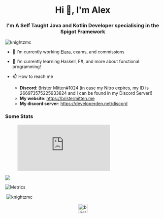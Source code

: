 <h1 align="center">Hi 👋, I'm Alex</h1>
<h3 align="center">I'm A Self Taught Java and Kotlin Developer specialising in the Spigot Framework</h3>

<p align="left"> <img src="https://komarev.com/ghpvc/?username=knightzmc" alt="knightzmc" /> </p>

- 🔭 I’m currently working [Elara](https://github.com/ElaraLang/elara-rewrite), exams, and commissions

- 🌱 I’m currently learning Haskell, F#, and more about functional programming!

- 📫 How to reach me
  * **Discord**: Brister Mitten#1024 (in case my Nitro expires, my ID is 266973575225933824 and I can be found in my Discord Server!)
  * **My website**: https://bristermitten.me
  * **My discord server**: https://developerden.net/discord

<h3> Some Stats </h3>
<figure><embed src="https://wakatime.com/share/@511a2cb2-7c10-49fe-b4c4-ac360bc625ee/0bce5c1e-21ef-46c9-bbd4-2898e8706567.svg"></embed></figure>

<img src="https://github-profile-trophy.vercel.app/?username=knightzmc&theme=onedark" />

![Metrics](https://metrics.lecoq.io/knightzmc?template=classic&activity=1&languages=1&followup=1&isocalendar=1&activity.limit=5&activity.days=14&activity.filter=all&isocalendar.duration=full-year&languages.colors=github&languages.threshold=0%25&config.timezone=Europe%2FLondon&config.animated=true)

<p>&nbsp;<img align="center" src="https://github-readme-stats.vercel.app/api?username=knightzmc&show_icons=true&theme=onedark" alt="knightzmc" /></p>

<p align="center">
<a href="https://twitter.com/bristermitten" target="blank"><img align="center" src="https://cdn.jsdelivr.net/npm/simple-icons@3.0.1/icons/twitter.svg" alt="bristermitten" height="30" width="30" /></a>
</p>
